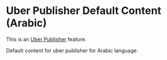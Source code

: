 # Uber Publisher Default Content (Arabic) 

This is an [Uber Publisher](https://www.drupal.org/project/uber_publisher)
 feature.

Default content for uber publisher for Arabic language.
